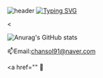 ![header](https://capsule-render.vercel.app/api?type=waving&color=black&text=&animation=twinkling&height=120)
[![Typing SVG](https://readme-typing-svg.demolab.com?font=Alkatra&weight=500&size=45&duration=3500&pause=3&color=black&center=false&vCenter=false&multiline=true&repeat=true&width=1000&height=100&lines=Welcome+to+KimMG91's+GitHub!👋)](https://git.io/typing-svg)

<
 

![Anurag's GitHub stats](https://github-readme-stats.vercel.app/api?username=KimMG91&show_icons=true&theme=radical)

📫Email:chansol91@naver.com

<a href="" </a>
👾
